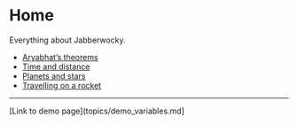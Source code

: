 # Home

Everything about Jabberwocky.

-  [Aryabhat’s theorems](topics/aryabhat_theorems.md)
-  [Time and distance](topics/time_distance.md)
-  [Planets and stars](topics/planet_stars.md)
-  [Travelling on a rocket](topics/rockets_travelling.md)

------

[Link to demo page](topics/demo_variables.md]